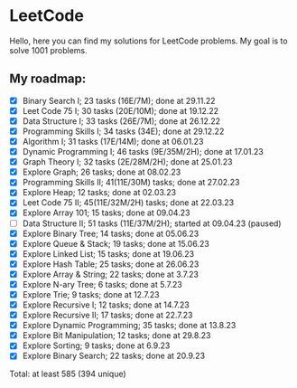 # LeetCode

Hello, here you can find my solutions for LeetCode problems. My goal is to solve 1001 problems.

## My roadmap:
- [x] Binary Search I;  23 tasks (16E/7M); done at 29.11.22
- [x] Leet Code 75 I; 30 tasks (20E/10M); done at 19.12.22
- [x] Data Structure I; 33 tasks (26E/7M); done at 26.12.22
- [x] Programming Skills I; 34 tasks (34E); done at 29.12.22
- [x] Algorithm I; 31 tasks (17E/14M); done at 06.01.23
- [x] Dynamic Programming I; 46 tasks (9E/35M/2H); done at 17.01.23
- [x] Graph Theory I; 32 tasks (2E/28M/2H); done at 25.01.23
- [x] Explore Graph; 26 tasks; done at 08.02.23
- [x] Programming Skills II; 41(11E/30M) tasks; done at 27.02.23
- [x] Explore Heap; 12 tasks; done at 02.03.23
- [x] Leet Code 75 II; 45(11E/32M/2H) tasks; done at 22.03.23
- [x] Explore Array 101; 15 tasks; done at 09.04.23
- [ ] Data Structure II; 51 tasks (11E/37M/2H); started at 09.04.23 (paused)
- [x] Explore Binary Tree; 14 tasks; done at 05.06.23
- [x] Explore Queue & Stack; 19 tasks; done at 15.06.23
- [x] Explore Linked List; 15 tasks; done at 19.06.23
- [x] Explore Hash Table; 25 tasks; done at 26.06.23
- [x] Explore Array & String; 22 tasks; done at 3.7.23
- [x] Explore N-ary Tree; 6 tasks; done at 5.7.23
- [x] Explore Trie; 9 tasks; done at 12.7.23
- [x] Explore Recursive I; 12 tasks; done at 14.7.23
- [x] Explore Recursive II; 17 tasks; done at 22.7.23
- [x] Explore Dynamic Programming; 35 tasks; done at 13.8.23
- [x] Explore Bit Manipulation; 12 tasks; done at 29.8.23
- [x] Explore Sorting; 9 tasks; done at 6.9.23
- [x] Explore Binary Search; 22 tasks; done at 20.9.23

Total: at least 585 (394 unique)